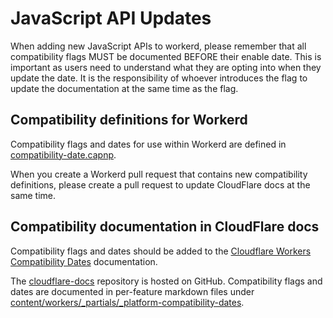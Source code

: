 # JavaScript API Updates

When adding new JavaScript APIs to workerd, please remember that all compatibility flags MUST be
documented BEFORE their enable date. This is important as users need to understand what they are
opting into when they update the date. It is the responsibility of whoever introduces the flag to
update the documentation at the same time as the flag.

## Compatibility definitions for Workerd

Compatibility flags and dates for use within Workerd are defined in [compatibility-date.capnp](src/workerd/io/compatibility-date.capnp).

When you create a Workerd pull request that contains new compatibility definitions, please
create a pull request to update CloudFlare docs at the same time.

## Compatibility documentation in CloudFlare docs

Compatibility flags and dates should be added to the [Cloudflare Workers Compatibility Dates](https://developers.cloudflare.com/workers/platform/compatibility-dates) documentation.

The [cloudflare-docs](https://github.com/cloudflare/cloudflare-docs) repository is hosted on GitHub.
Compatibility flags and dates are documented in per-feature markdown files under [content/workers/_partials/_platform-compatibility-dates](https://github.com/cloudflare/cloudflare-docs/tree/production/content/workers/_partials/_platform-compatibility-dates).
